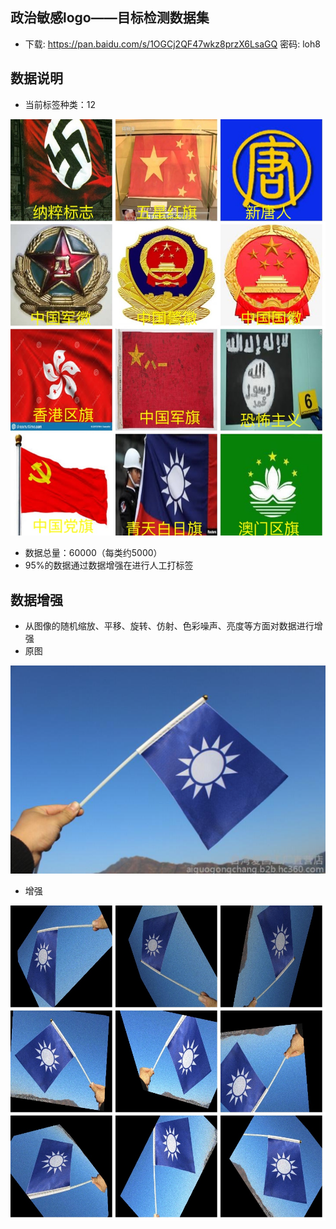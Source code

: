 ## 政治敏感logo——目标检测数据集
* 下载: https://pan.baidu.com/s/1OGCj2QF47wkz8przX6LsaGQ  密码: loh8
## 数据说明
* 当前标签种类：12

![image](https://github.com/yfq512/sensitive_logo/blob/main/images/class.jpg)
* 数据总量：60000（每类约5000）
* 95%的数据通过数据增强在进行人工打标签
## 数据增强
* 从图像的随机缩放、平移、旋转、仿射、色彩噪声、亮度等方面对数据进行增强
* 原图

![image](https://github.com/yfq512/sensitive_logo/blob/main/images/org.png)
* 增强

![image](https://github.com/yfq512/sensitive_logo/blob/main/images/generator.jpg)

